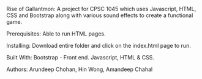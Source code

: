 Rise of Gallantmon: 
A project for CPSC 1045 which uses Javascript, HTML, CSS and Bootstrap along with various sound effects to create a functional game.

Prerequisites:
Able to run HTML pages.

Installing:
Download entire folder and click on the index.html page to run.

Built With:
Bootstrap - Front end.
Javascript, HTML & CSS.

Authors:
Arundeep Chohan, Hin Wong, Amandeep Chahal
